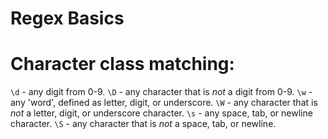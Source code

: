 # Regex Basics

# Character class matching:
`\d` - any digit from 0-9.
`\D` - any character that is *not* a digit from 0-9.
`\w` - any 'word', defined as letter, digit, or underscore. 
`\W` - any character that is *not* a letter, digit, or underscore character. 
`\s` - any space, tab, or newline character.
`\S` - any character that is *not* a space, tab, or newline.